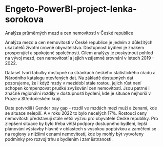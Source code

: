 # Engeto-PowerBI-project-lenka-sorokova
Analýza průměrných mezd a cen nemovitostí v České republice

Analýza mezd a cen nemovitosti v České republice je jedním z důležitých ukazatelů životní úrovně obyvatelstva. Dostupnost bydlení je znakem prosperující a spokojené společnosti. Cílem analýzy je poskytnout pohled na vývoj mezd, cen nemovitostí a jejich vzájemné srovnání v letech 2019 - 2022.

Dataset tvoří tabulky dostupné na stránkách českého statistického úřadu a Národního katalogu otevřených dat. Na základě dostupných dat pozorujeme, že i když mzdy v mezidobí stále rostou, jejich růst není schopen kompenzovat prudké zvyšování cen nemovitostí. Jsou patrné i značné regionální rozdíly v dostupnosti bydlení, kde je situace nejhorší v Praze a Středočeském kraji.

Data potvrdili i Gender pay gap - rozdíl ve mzdách mezi muži a ženami, kde se situace nelepší. A v roku 2022 to bylo necelých 17%. Rostoucí ceny nemovitostí představují stále větší výzvu pro obyvatele České republiky. Pro zlepšení situace by bylo třeba větší podpory dostupného bydlení, lepší plánování výstavby hlavně v oblastech s vysokou poptávkou a zaměření se na regiony s nižšími cenami nemovitostí, kde by mohly být vytvořeny podmínky pro rozvoj trhu s bydlením i zaměstnanosti.
